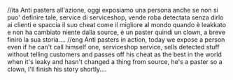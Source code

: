 //ita
Anti pasters all'azione, oggi exposiamo una persona anche se non si puo' definire tale, service di serviceshop, vende roba detectata senza dirlo ai clienti e spaccia il suo cheat come il migliore al mondo quando è leakkato e non ha cambiato niente dalla source, è un paster quindi un clown, a breve finirò la sua storia....
//eng
Anti pasters in action, today we expose a person even if he can't call himself one, serviceshop service, sells detected stuff without telling customers and passes off his cheat as the best in the world when it's leaky and hasn't changed a thing from source, he's a paster so a clown, I'll finish his story shortly....

